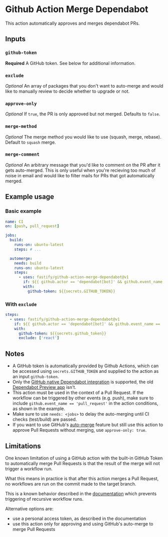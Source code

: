 # Github Action Merge Dependabot

This action automatically approves and merges dependabot PRs.

## Inputs

### `github-token`

**Required** A GitHub token. See below for additional information.

### `exclude`

_Optional_ An array of packages that you don't want to auto-merge and would like to manually review to decide whether to upgrade or not.

### `approve-only`

_Optional_ If `true`, the PR is only approved but not merged. Defaults to `false`.

### `merge-method`

_Optional_ The merge method you would like to use (squash, merge, rebase). Default to `squash` merge.

### `merge-comment`

_Optional_ An arbitrary message that you'd like to comment on the PR after it gets auto-merged. This is only useful when you're recieving too much of noise in email and would like to filter mails for PRs that got automatically merged.

## Example usage

### Basic example

```yml
name: CI
on: [push, pull_request]

jobs:
  build:
    runs-on: ubuntu-latest
    steps: # ...

  automerge:
    needs: build
    runs-on: ubuntu-latest
    steps:
      - uses: fastify/github-action-merge-dependabot@v1
        if: ${{ github.actor == 'dependabot[bot]' && github.event_name == 'pull_request' }}
        with:
          github-token: ${{secrets.GITHUB_TOKEN}}
```

### With `exclude`

```yml
steps:
  - uses: fastify/github-action-merge-dependabot@v1
    if: ${{ github.actor == 'dependabot[bot]' && github.event_name == 'pull_request' }}
    with:
      github-token: ${{secrets.github_token}}
      exclude: ['react']
```

## Notes

- A GitHub token is automatically provided by Github Actions, which can be accessed using `secrets.GITHUB_TOKEN` and supplied to the action as an input `github-token`.
- Only the [GitHub native Dependabot integration](https://docs.github.com/en/github/administering-a-repository/keeping-your-dependencies-updated-automatically) is supported, the old [Dependabot Preview app](https://github.com/marketplace/dependabot-preview) isn't.
- This action must be used in the context of a Pull Request. If the workflow can be triggered by other events (e.g. push), make sure to include `github.event_name == 'pull_request'` in the action conditions, as shown in the example.
- Make sure to use `needs: <jobs>` to delay the auto-merging until CI checks (test/build) are passed.
- If you want to use GitHub's [auto-merge](https://docs.github.com/en/github/collaborating-with-issues-and-pull-requests/automatically-merging-a-pull-request) feature but still use this action to approve Pull Requests without merging, use `approve-only: true`.

## Limitations

One known limitation of using a GitHub action with the built-in GitHub Token to automatically merge Pull Requests is that the result of the merge will not trigger a workflow run.

What this means in practice is that after this action merges a Pull Request, no workflows are run on the commit made to the target branch.

This is a known behavior described in the [documentation](https://docs.github.com/en/actions/reference/events-that-trigger-workflows#triggering-new-workflows-using-a-personal-access-token) which prevents triggering of recursive workflow runs.

Alternative options are:

- use a personal access token, as described in the documentation
- use this action only for approving and using GitHub's auto-merge to merge Pull Requests
